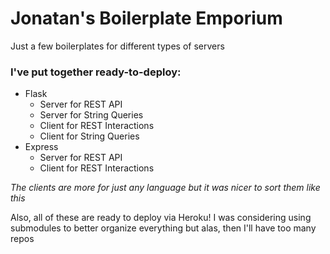 # Jonatan's Boilerplate Emporium

Just a few boilerplates for different types of servers

### I've put together ready-to-deploy:
- Flask
  - Server for REST API
  - Server for String Queries
  - Client for REST Interactions
  - Client for String Queries
- Express
  - Server for REST API
  - Client for REST Interactions

*The clients are more for just any language but it was nicer to sort them like this*

Also, all of these are ready to deploy via Heroku! I was considering using submodules to better organize everything but alas, then I'll have too many repos  
